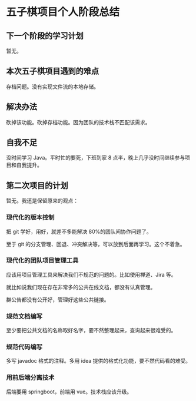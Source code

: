 # 五子棋项目个人阶段总结

## 下一个阶段的学习计划

暂无。

## 本次五子棋项目遇到的难点

存档问题。没有实现文件流的本地存储。

## 解决办法

砍掉该功能。砍掉存档功能。因为团队的技术栈不匹配该需求。

## 自我不足

没时间学习 Java。平时忙的要死，下班到家 8 点半，晚上几乎没时间继续参与项目和自我提升。

## 第二次项目的计划

暂无。我还是保留原来的观点：

### 现代化的版本控制

把 git 学好，用好，就差不多能解决 80%的团队间协作问题了。

至于 git 的分支管理、回退、冲突解决等，可以放到后面再学习。这个不着急。

### 现代化的团队项目管理工具

应该用项目管理工具来解决我们不规范的问题的。比如使用禅道、Jira 等。

就比如说我们现在存在非常多的公共在线文档，都没有认真管理。

群公告都没有公开好，管理好这些公共链接。

### 规范文档编写

至少要把公共文档的名称取好名字，要不然整理起来，查询起来很难受的。

### 规范代码编写

多写 javadoc 格式的注释。多用 idea 提供的格式化功能，要不然代码看的难受。

### 用前后端分离技术

后端要用 springboot，前端用 vue。技术栈应该升级。
